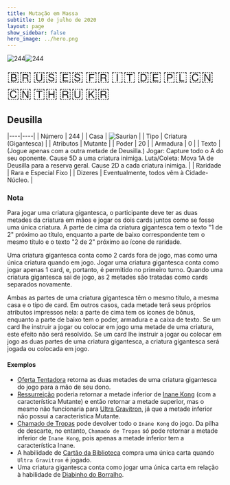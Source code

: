 ```yaml
---
title: Mutação em Massa
subtitle: 10 de julho de 2020
layout: page
show_sidebar: false
hero_image: ../hero.png
---
```


![244](https://cdn.keyforgegame.com/media/card_front/pt/479_244_7RW34HMJPGH9_pt.png)![244](https://cdn.keyforgegame.com/media/card_front/pt/479_244_X34PFVJH8M6_pt.png)

<span title="Português" style="font-size: 32px;cursor: pointer;" onclick="javascript:document.querySelectorAll('img[alt=\'244\']').forEach(img => img.src=img.src.replace(/card_front\/[^/]+/, 'card_front/pt').replace(/_[^/.0-9]+\.png/, '_pt.png'))">🇧🇷</span>
<span title="English" style="font-size: 32px;cursor: pointer;" onclick="javascript:document.querySelectorAll('img[alt=\'244\']').forEach(img => img.src=img.src.replace(/card_front\/[^/]+/, 'card_front/en').replace(/_[^/.0-9]+\.png/, '_en.png'))">🇺🇸</span>
<span title="Español" style="font-size: 32px;cursor: pointer;" onclick="javascript:document.querySelectorAll('img[alt=\'244\']').forEach(img => img.src=img.src.replace(/card_front\/[^/]+/, 'card_front/es').replace(/_[^/.0-9]+\.png/, '_es.png'))">🇪🇸</span>
<span title="Français" style="font-size: 32px;cursor: pointer;" onclick="javascript:document.querySelectorAll('img[alt=\'244\']').forEach(img => img.src=img.src.replace(/card_front\/[^/]+/, 'card_front/fr').replace(/_[^/.0-9]+\.png/, '_fr.png'))">🇫🇷</span>
<span title="Italiano" style="font-size: 32px;cursor: pointer;" onclick="javascript:document.querySelectorAll('img[alt=\'244\']').forEach(img => img.src=img.src.replace(/card_front\/[^/]+/, 'card_front/it').replace(/_[^/.0-9]+\.png/, '_it.png'))">🇮🇹</span>
<span title="Deutsche" style="font-size: 32px;cursor: pointer;" onclick="javascript:document.querySelectorAll('img[alt=\'244\']').forEach(img => img.src=img.src.replace(/card_front\/[^/]+/, 'card_front/de').replace(/_[^/.0-9]+\.png/, '_de.png'))">🇩🇪</span>
<span title="Polskie" style="font-size: 32px;cursor: pointer;" onclick="javascript:document.querySelectorAll('img[alt=\'244\']').forEach(img => img.src=img.src.replace(/card_front\/[^/]+/, 'card_front/pl').replace(/_[^/.0-9]+\.png/, '_pl.png'))">🇵🇱</span>
<span title="简体中文" style="font-size: 32px;cursor: pointer;" onclick="javascript:document.querySelectorAll('img[alt=\'244\']').forEach(img => img.src=img.src.replace(/card_front\/[^/]+/, 'card_front/zh-hans').replace(/_[^/.0-9]+\.png/, '_zh-hans.png'))">🇨🇳</span>
<span title="繁體中文" style="font-size: 32px;cursor: pointer;" onclick="javascript:document.querySelectorAll('img[alt=\'244\']').forEach(img => img.src=img.src.replace(/card_front\/[^/]+/, 'card_front/zh-hant').replace(/_[^/.0-9]+\.png/, '_zh-hant.png'))">🇨🇳</span>
<span title="ไทย" style="font-size: 32px;cursor: pointer;" onclick="javascript:document.querySelectorAll('img[alt=\'244\']').forEach(img => img.src=img.src.replace(/card_front\/[^/]+/, 'card_front/th').replace(/_[^/.0-9]+\.png/, '_th.png'))">🇹🇭</span>
<span title="Pусский" style="font-size: 32px;cursor: pointer;" onclick="javascript:document.querySelectorAll('img[alt=\'244\']').forEach(img => img.src=img.src.replace(/card_front\/[^/]+/, 'card_front/ru').replace(/_[^/.0-9]+\.png/, '_ru.png'))">🇷🇺</span>
<span title="한국어" style="font-size: 32px;cursor: pointer;" onclick="javascript:document.querySelectorAll('img[alt=\'244\']').forEach(img => img.src=img.src.replace(/card_front\/[^/]+/, 'card_front/ko').replace(/_[^/.0-9]+\.png/, '_ko.png'))">🇰🇷</span>

## Deusilla

|----|----|
| Número | 244 |
| Casa | ![Saurian](https://archonarcana.com/images/thumb/9/9e/Saurian_P.png/22px-Saurian_P.png "Sauro") |
| Tipo | Criatura (Gigantesca) |
| Atributos | Mutante |
| Poder | 20 |
| Armadura | 0 |
| Texto | (Jogue apenas com a outra metade de Deusilla.) Jogar: Capture todo o A do seu oponente. Cause 5D  a uma criatura inimiga.  Luta/Coleta: Mova 1A de Deusilla para a reserva geral. Cause 2D a cada criatura inimiga. |
| Raridade | Rara e Especial Fixo |
| Dizeres | Eventualmente, todos vêm à Cidade-Núcleo. |

### Nota

Para jogar uma criatura gigantesca, o participante deve ter as duas
metades da criatura em mãos e jogar os dois cards juntos como se fosse
uma única criatura. A parte de cima da criatura gigantesca tem o texto
"1 de 2" próximo ao título, enquanto a parte de baixo correspondente
tem o mesmo título e o texto "2 de 2" próximo ao ícone de raridade.

Uma criatura gigantesca conta como 2 cards fora de jogo, mas como
uma única criatura quando em jogo. Jogar uma criatura gigantesca conta
como jogar apenas 1 card, e, portanto, é permitido no primeiro turno.
Quando uma criatura gigantesca sai de jogo, as 2 metades são tratadas
como cards separados novamente.

Ambas as partes de uma criatura gigantesca têm o mesmo título, a mesma
casa e o tipo de card. Em outros casos, cada metade terá seus próprios
atributos impressos nela: a parte de cima tem os ícones de bônus,
enquanto a parte de baixo tem o poder, armadura e a caixa de texto.
Se um card lhe instruir a jogar ou colocar em jogo uma metade de uma
criatura, este efeito não será resolvido. Se um card lhe instruir a jogar ou
colocar em jogo as duas partes de uma criatura gigantesca, a criatura
gigantesca será jogada ou colocada em jogo.

#### Exemplos

* [Oferta Tentadora](/mm/259) retorna as duas metades de uma criatura gigantesca do jogo para a mão de seu dono.
* [Ressurreição](/mm/375) poderia retornar a metade inferior de [Inane Kong](/mm/422) (com a característica Mutante) e então retornar a metade superior, mas o mesmo não funcionaria para [Ultra Gravitron](/mm/125), já que a metade inferior não possui a característica Mutante.
* [Chamado de Tropas](/mm/390) pode devolver todo o `Inane Kong` do jogo. Da pilha de descarte, no entanto, `Chamado de Tropas` só pode retornar a metade inferior de `Inane Kong`, pois apenas a metade inferior tem a característica Inane.
* A habilidade de [Cartão da Biblioteca](/mm/105) compra uma única carta quando `Ultra Gravitron` é jogado.
* Uma criatura gigantesca conta como jogar uma única carta em relação à habilidade de [Diabinho do Borralho](/cota/085).
